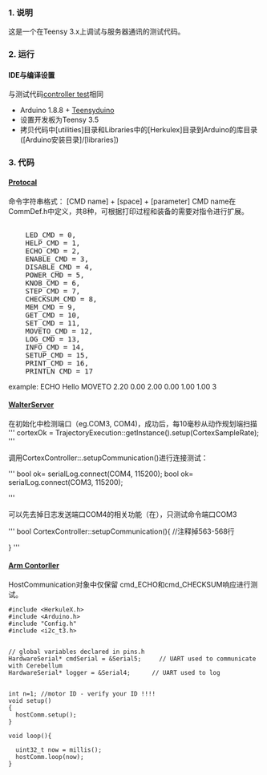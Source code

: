 ### 1. 说明
这是一个在Teensy 3.x上调试与服务器通讯的测试代码。

### 2. 运行
#### IDE与编译设置
与测试代码[controller test](https://github.com/fly2mars/suRAP/tree/master/Controller_Test)相同
* Arduino 1.8.8 + [Teensyduino](https://www.pjrc.com/teensy/teensyduino.html)
* 设置开发板为Teensy 3.5
* 拷贝代码中[utilities]目录和Libraries中的[Herkulex]目录到Arduino的库目录([Arduino安装目录]/[libraries])

### 3. 代码

#### [Protocal](#)
命令字符串格式：
[CMD name] + [space] + [parameter]
CMD name在CommDef.h中定义，共8种，可根据打印过程和装备的需要对指令进行扩展。
<pre>                                                
	LED_CMD = 0,
	HELP_CMD = 1,
	ECHO_CMD = 2,
	ENABLE_CMD = 3,
	DISABLE_CMD = 4,
	POWER_CMD = 5,
	KNOB_CMD = 6,
	STEP_CMD = 7,
	CHECKSUM_CMD = 8,
	MEM_CMD = 9,
	GET_CMD = 10,
	SET_CMD = 11,
	MOVETO_CMD = 12,
	LOG_CMD = 13,
	INFO_CMD = 14,
	SETUP_CMD = 15,
	PRINT_CMD = 16,
	PRINTLN_CMD = 17
</pre>						
example:
   ECHO Hello
   MOVETO 2.20 0.00 2.00 0.00 1.00 1.00 3

#### [WalterServer](#)
在初始化中检测端口（eg.COM3, COM4)，成功后，每10毫秒从动作规划端扫描
'''
cortexOk = TrajectoryExecution::getInstance().setup(CortexSampleRate);
'''

调用CortexController::.setupCommunication()进行连接测试：

'''
bool ok= serialLog.connect(COM4, 115200);
bool ok= serialLog.connect(COM3, 115200);

'''

可以先去掉日志发送端口COM4的相关功能（在），只测试命令端口COM3


'''
bool CortexController::setupCommunication(){
//注释掉563-568行
   
}
'''

#### [Arm Contorller](#)


HostCommunication对象中仅保留 cmd_ECHO和cmd_CHECKSUM响应进行测试。

```
#include <HerkuleX.h>
#include <Arduino.h>
#include "Config.h"
#include <i2c_t3.h>


// global variables declared in pins.h
HardwareSerial* cmdSerial = &Serial5;     // UART used to communicate with Cerebellum
HardwareSerial* logger = &Serial4;      // UART used to log


int n=1; //motor ID - verify your ID !!!!
void setup()  
{
  hostComm.setup();
}

void loop(){
 
  uint32_t now = millis();
  hostComm.loop(now);
}

```
